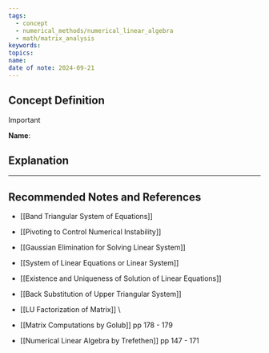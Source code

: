 ```yaml
---
tags:
  - concept
  - numerical_methods/numerical_linear_algebra
  - math/matrix_analysis
keywords: 
topics: 
name: 
date of note: 2024-09-21
---
```


## Concept Definition

>[!important]
>**Name**: 



## Explanation





-----------
##  Recommended Notes and References


- [[Band Triangular System of Equations]]

- [[Pivoting to Control Numerical Instability]]
- [[Gaussian Elimination for Solving Linear System]]
- [[System of Linear Equations or Linear System]]
- [[Existence and Uniqueness of Solution of Linear Equations]]
- [[Back Substitution of Upper Triangular System]]
- [[LU Factorization of Matrix]]
\

- [[Matrix Computations by Golub]] pp 178 - 179
- [[Numerical Linear Algebra by Trefethen]] pp 147 - 171 